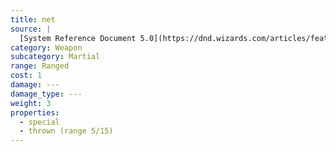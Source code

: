 ```yaml
---
title: net
source: |
  [System Reference Document 5.0](https://dnd.wizards.com/articles/features/systems-reference-document-srd)
category: Weapon
subcategory: Martial
range: Ranged
cost: 1
damage: ---
damage_type: ---
weight: 3
properties:
  - special
  - thrown (range 5/15)
---
```

